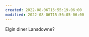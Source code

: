 ```yaml
---
created: 2022-08-06T15:55:19-06:00
modified: 2022-08-06T15:56:05-06:00
---
```


Elgin diner
Lansdowne?
